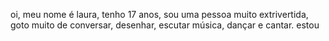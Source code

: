 oi, meu nome é laura, tenho 17 anos, sou uma pessoa muito extrivertida, goto muito de conversar, desenhar, escutar música, dançar e cantar.
estou
